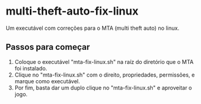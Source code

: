 # multi-theft-auto-fix-linux
Um executável com correções para o MTA (multi theft auto) no linux.
## Passos para começar
1. Coloque o executável "mta-fix-linux.sh" na raíz do diretório que o MTA foi instalado.
2. Clique no "mta-fix-linux.sh" com o direito, propriedades, permissões, e marque como executável.
3. Por fim, basta dar um duplo clique no "mta-fix-linux.sh" e aproveitar o jogo.
